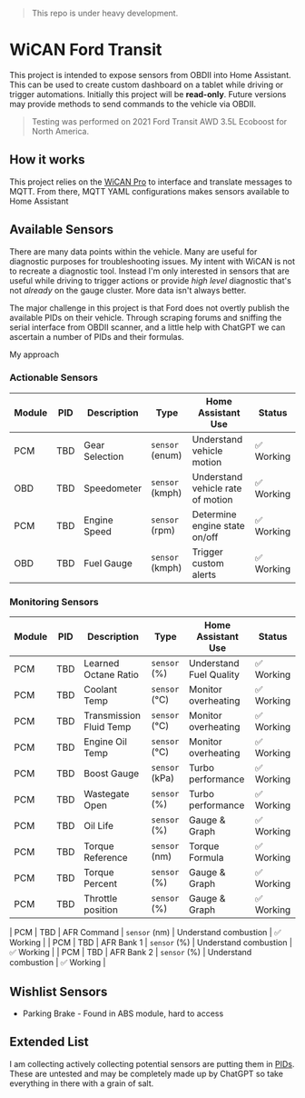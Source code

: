 > This repo is under heavy development.

# WiCAN Ford Transit
This project is intended to expose sensors from OBDII into Home Assistant.  This can be used to create custom dashboard on a tablet while driving or trigger automations.  Initially this project will be **read-only**.  Future versions may provide methods to send commands to the vehicle via OBDII.

> Testing was performed on 2021 Ford Transit AWD 3.5L Ecoboost for North America.

## How it works
This project relies on the [WiCAN Pro](https://github.com/meatpiHQ/wican-fw) to interface and translate messages to MQTT.  From there, MQTT YAML configurations makes sensors available to Home Assistant

## Available Sensors
There are many data points within the vehicle.  Many are useful for diagnostic purposes for troubleshooting issues.  My intent with WiCAN is not to recreate a diagnostic tool.  Instead I'm only interested in sensors that are useful while driving to trigger actions or provide _high level_ diagnostic that's not _already_ on the gauge cluster.  More data isn't always better.

The major challenge in this project is that Ford does not overtly publish the available PIDs on their vehicle.  Through scraping forums and sniffing the serial interface from OBDII scanner, and a little help with ChatGPT we can ascertain a number of PIDs and their formulas.

My approach



### Actionable Sensors
| Module | PID   | Description               | Type           | Home Assistant Use     | Status |
|--------|-------|---------------------------|----------------|-------------------------|--------|
| PCM    | TBD   | Gear Selection    | `sensor` (enum)   | Understand vehicle motion | ✅ Working |
| OBD    | TBD   | Speedometer    | `sensor` (kmph)   | Understand vehicle rate of motion | ✅ Working |
| PCM    | TBD   | Engine Speed      | `sensor` (rpm)   | Determine engine state on/off | ✅ Working |
| OBD    | TBD   | Fuel Gauge    | `sensor` (kmph)   | Trigger custom alerts | ✅ Working |

### Monitoring Sensors
| Module | PID   | Description               | Type           | Home Assistant Use     | Status |
|--------|-------|---------------------------|----------------|-------------------------|--------|
| PCM    | TBD   | Learned Octane Ratio      | `sensor` (%)   | Understand Fuel Quality | ✅ Working |
| PCM    | TBD   | Coolant Temp              | `sensor` (°C)  | Monitor overheating     | ✅ Working |
| PCM    | TBD   | Transmission Fluid Temp   | `sensor` (°C)  | Monitor overheating     | ✅ Working |
| PCM    | TBD   | Engine Oil Temp           | `sensor` (°C)  | Monitor overheating     | ✅ Working |
| PCM    | TBD   | Boost Gauge               | `sensor` (kPa) | Turbo performance       | ✅ Working |
| PCM    | TBD   | Wastegate Open            | `sensor` (%)   | Turbo performance       | ✅ Working |
| PCM    | TBD   | Oil Life                  | `sensor` (%)   | Gauge & Graph           | ✅ Working |
| PCM    | TBD   | Torque Reference      | `sensor` (nm)   | Torque Formula          | ✅ Working |
| PCM    | TBD   | Torque Percent        | `sensor` (%)   | Gauge & Graph           | ✅ Working |
| PCM    | TBD   | Throttle position     | `sensor` (%)   | Gauge & Graph           | ✅ Working |

| PCM    | TBD   | AFR Command      | `sensor` (nm)   | Understand combustion        | ✅ Working |
| PCM    | TBD   | AFR Bank 1        | `sensor` (%)   | Understand combustion         | ✅ Working |
| PCM    | TBD   | AFR Bank 2     | `sensor` (%)   | Understand combustion           | ✅ Working |

## Wishlist Sensors

- Parking Brake - Found in ABS module, hard to access

## Extended List

I am collecting actively collecting potential sensors are putting them in [PIDs](https://github.com/anthonysecco/WiCAN-Ford-Transit/blob/main/PIDs.md).  These are untested and may be completely made up by ChatGPT so take everything in there with a grain of salt.
